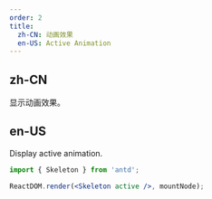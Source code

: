 ```yaml
---
order: 2
title:
  zh-CN: 动画效果
  en-US: Active Animation
---
```


## zh-CN

显示动画效果。

## en-US

Display active animation.

````jsx
import { Skeleton } from 'antd';

ReactDOM.render(<Skeleton active />, mountNode);
````

